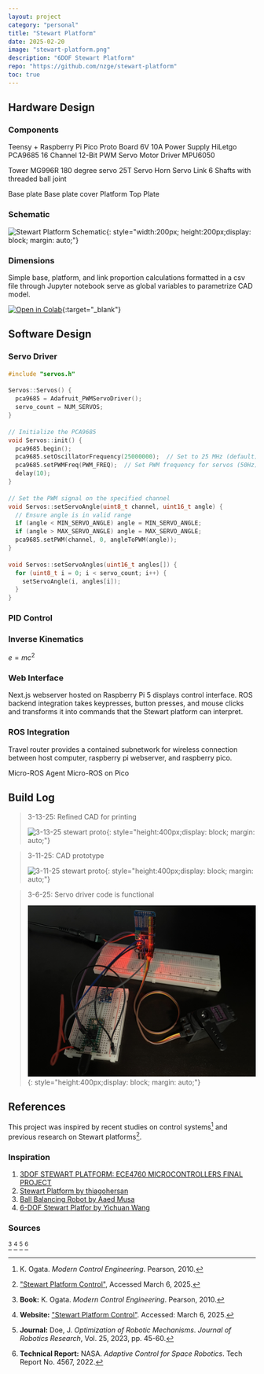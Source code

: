 ```yaml
---
layout: project
category: "personal"
title: "Stewart Platform"
date: 2025-02-20
image: "stewart-platform.png"
description: "6DOF Stewart Platform"
repo: "https://github.com/nzge/stewart-platform"
toc: true
---
```



## Hardware Design

### Components

Teensy + Raspberry Pi Pico
Proto Board
6V 10A Power Supply
HiLetgo PCA9685 16 Channel 12-Bit PWM Servo Motor Driver
MPU6050

Tower MG996R 180 degree servo
25T Servo Horn
Servo Link
6 Shafts with threaded ball joint

Base plate
Base plate cover
Platform
Top Plate


### Schematic
![Stewart Platform Schematic](/assets/media/stewart-platform_media/stewart-platform_schematic.png){: style="width:200px; height:200px;display: block; margin: auto;"}

### Dimensions
Simple base, platform, and link proportion calculations formatted in a csv file through Jupyter notebook serve as global variables to parametrize CAD model.

[![Open in Colab](https://colab.research.google.com/assets/colab-badge.svg)](https://colab.research.google.com/github/nzge/Stewart-Platform/blob/main/stewart-sizing-calcs.ipynb){:target="_blank"}


## Software Design


### Servo Driver
```cpp
#include "servos.h"

Servos::Servos() {
  pca9685 = Adafruit_PWMServoDriver();
  servo_count = NUM_SERVOS;
}

// Initialize the PCA9685
void Servos::init() {
  pca9685.begin();
  pca9685.setOscillatorFrequency(25000000);  // Set to 25 MHz (default)
  pca9685.setPWMFreq(PWM_FREQ);  // Set PWM frequency for servos (50Hz)
  delay(10);
}

// Set the PWM signal on the specified channel
void Servos::setServoAngle(uint8_t channel, uint16_t angle) {
  // Ensure angle is in valid range
  if (angle < MIN_SERVO_ANGLE) angle = MIN_SERVO_ANGLE;
  if (angle > MAX_SERVO_ANGLE) angle = MAX_SERVO_ANGLE;
  pca9685.setPWM(channel, 0, angleToPWM(angle));
}

void Servos::setServoAngles(uint16_t angles[]) {
  for (uint8_t i = 0; i < servo_count; i++) {
    setServoAngle(i, angles[i]);
  }
}
```

### PID Control


### Inverse Kinematics
$e=mc^2$

### Web Interface
Next.js webserver hosted on Raspberry Pi 5 displays control interface. ROS backend integration takes keypresses, button presses, and mouse clicks and transforms it into commands that the Stewart platform can interpret. 

### ROS Integration
Travel router provides a contained subnetwork for wireless connection between host computer, raspberry pi webserver, and raspberry pico. 

Micro-ROS Agent
Micro-ROS on Pico

## Build Log

> 3-13-25: Refined CAD for printing
>
> ![3-13-25 stewart proto](/assets/media/stewart-platform_media/stewart-proto_3-13-25.JPG){: 
style="height:400px;display: block; margin: auto;"}

> 3-11-25: CAD prototype
>
> ![3-11-25 stewart proto](/assets/media/stewart-platform_media/stewart-proto.JPG){: 
style="height:400px;display: block; margin: auto;"}

> 3-6-25: Servo driver code is functional
>
> ![3-6-25 servo test](/assets/media/stewart-platform_media/servo-test.JPG){: 
style="height:400px;display: block; margin: auto;"}

## References
This project was inspired by recent studies on control systems[^1] and previous research on Stewart platforms[^2].
### Inspiration
1. [3DOF STEWART PLATFORM: ECE4760 MICROCONTROLLERS FINAL PROJECT](https://people.ece.cornell.edu/land/courses/ece4760/FinalProjects/f2017/psl58_aw698_eb645/psl58_aw698_eb645/)
2. [Stewart Platform by thiagohersan](https://www.instructables.com/Stewart-Platform/)
3. [Ball Balancing Robot by Aaed Musa](https://www.youtube.com/watch?v=kAaYaZcpbLo&list=PLTqchMECawAp3Q6hHfBDlCq_db-DOYmcD&index=28)
4. [6-DOF Stewart Platfor by Yichuan Wang](https://yichuan33.blogspot.com/2017/11/6-dof-stewart-platform.html)
### Sources
[^1]: K. Ogata. *Modern Control Engineering*. Pearson, 2010. 
[^2]: ["Stewart Platform Control"](https://content.instructables.com/FFI/8ZXW/I55MMY14/FFI8ZXWI55MMY14.pdf), Accessed March 6, 2025.  
[^3]: **Book:** K. Ogata. *Modern Control Engineering*. Pearson, 2010.  
[^4]: **Website:** ["Stewart Platform Control"](https://example.com). Accessed: March 6, 2025.  
[^5]: **Journal:** Doe, J. *Optimization of Robotic Mechanisms*. *Journal of Robotics Research*, Vol. 25, 2023, pp. 45-60.  
[^6]: **Technical Report:** NASA. *Adaptive Control for Space Robotics*. Tech Report No. 4567, 2022.  

<!-- Hidden references trigger the footnote rendering -->
<span id="hidden-references"> [^3] [^4] [^5] [^6]</span>


